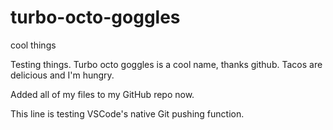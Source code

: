 # turbo-octo-goggles
cool things

Testing things. Turbo octo goggles is a cool name, thanks github.
Tacos are delicious and I'm hungry.

Added all of my files to my GitHub repo now.

This line is testing VSCode's native Git pushing function.